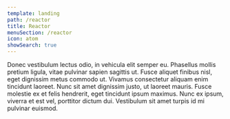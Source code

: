 ```yaml
---
template: landing
path: /reactor
title: Reactor
menuSection: /reactor
icon: atom
showSearch: true
---
```

Donec vestibulum lectus odio, in vehicula elit semper eu. Phasellus mollis pretium ligula, vitae pulvinar sapien sagittis ut. Fusce aliquet finibus nisl, eget dignissim metus commodo ut. Vivamus consectetur aliquam enim tincidunt laoreet. Nunc sit amet dignissim justo, ut laoreet mauris. Fusce molestie ex et felis hendrerit, eget tincidunt ipsum maximus. Nunc ex ipsum, viverra et est vel, porttitor dictum dui. Vestibulum sit amet turpis id mi pulvinar euismod.
